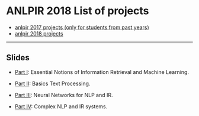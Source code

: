 # ANLPIR 2018 List of projects 
* [anlpir 2017 projects (only for students from past years)](https://docs.google.com/document/d/14h9ondHEcp2ZBe5-dvA6I0XGdo7tFs0qNWH8X9w-fiY)
* [anlpir 2018 projects](https://github.com/iKernels/ANLPIR-2018/tree/master/projects)

---

## Slides

* [Part I](https://github.com/iKernels/ANLPIR-2018/tree/master/partI): Essential Notions of Information Retrieval and Machine Learning.

* [Part II](https://github.com/iKernels/ANLPIR-2018/tree/master/partII): Basics Text Processing.

* [Part III](https://github.com/iKernels/ANLPIR-2018/tree/master/partIII): Neural Networks for NLP and IR.

* [Part IV](https://github.com/iKernels/ANLPIR-2018/tree/master/partIV): Complex NLP and IR systems.